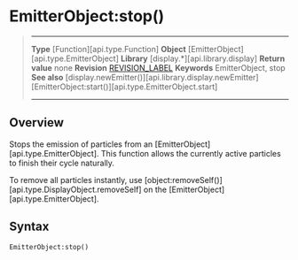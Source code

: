 # EmitterObject:stop()

> --------------------- ------------------------------------------------------------------------------------------
> __Type__              [Function][api.type.Function]
> __Object__            [EmitterObject][api.type.EmitterObject]
> __Library__           [display.*][api.library.display]
> __Return value__      none
> __Revision__          [REVISION_LABEL](REVISION_URL)
> __Keywords__          EmitterObject, stop
> __See also__			[display.newEmitter()][api.library.display.newEmitter]
>						[EmitterObject:start()][api.type.EmitterObject.start]
> --------------------- ------------------------------------------------------------------------------------------

## Overview

Stops the emission of particles from an [EmitterObject][api.type.EmitterObject]. This function allows the currently active particles to finish their cycle naturally.

To remove all particles instantly, use [object:removeSelf()][api.type.DisplayObject.removeSelf] on the [EmitterObject][api.type.EmitterObject].

## Syntax

	EmitterObject:stop()
